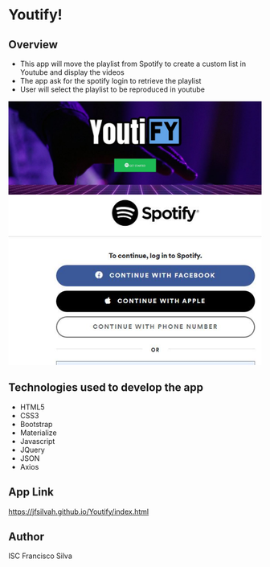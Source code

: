 # Youtify!

## Overview

* This app will move the playlist from Spotify to create a custom list in Youtube and display the videos
* The app ask for the spotify login to retrieve the playlist
* User will select the playlist to be reproduced in youtube

![Screenshot](assets/images/screenshot.JPG)
![Screenshot](assets/images/screenshot2.JPG)

## Technologies used to develop the app

- HTML5
- CSS3
- Bootstrap
- Materialize
- Javascript
- JQuery
- JSON
- Axios

## App Link
https://jfsilvah.github.io/Youtify/index.html

## Author
ISC Francisco Silva
